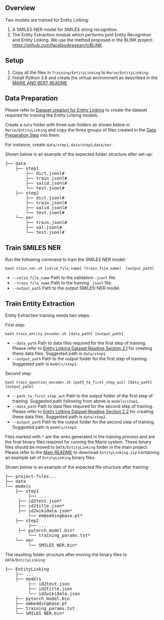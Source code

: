 ﻿## Overview
Two models are trained for Entity Linking:
1. A SMILES-NER model for SMILES string recognition.
2. The Entity Extraction module which performs joint Entity Recognition and Entity Linking. We use the method proposed in the BLINK project: https://github.com/facebookresearch/BLINK.

## Setup
1. Copy all the files in `Training/EntityLinking` to `Marie/EntityLinking`.
2. Install Python 3.8 and create the virtual environment as described in the [MARIE AND BERT README](../../readme.md#running) 

## Data Preparation
Please refer to [Dataset creation for Entity Linking](../../KGToolbox/EntityLinking/readme.md) to create the dataset required for training the Entity Linking models.


Create a `data` folder with three sub-folders as shown below in `Marie/EntityLinking` and copy the three groups of files created in the [Data Preparation Step](../../KGToolbox/EntityLinking/readme.md) into them. 

For instance, create `data/step1`, `data/step2`,`data/ner`.

Shown below is an example of the expected folder structure after set-up:
<pre>
├── data
    ├── step1
        ├── dict.jsonl#
        ├── train.jsonl#
        ├── valid.jsonl#
        └── test.jsonl#
    ├── step2
        ├── dict.jsonl#
        ├── train.jsonl#
        ├── valid.jsonl#
        └── test.jsonl#
    └── ner
        ├── train.jsonl#
        ├── val.jsonl#
        └── test.jsonl#
</pre>

## Train SMILES NER
Run the following command to train the SMILES NER model:
```
bash train_ner.sh [valid_file_name] [train_file_name]  [output_path]
```
* `--valid_file_name` Path to the validation `.jsonl` file.
* `--train_file_name` Path to the training `.jsonl` file.
* `--output_path` Path to the output SMILES-NER model.



## Train Entity Extraction
Entity Extraction training needs two steps.

First step:
```
bash train_entity_encoder.sh [data_path] [output_path]
```
* `--data_path` Path to data files required for the first step of training. Please refer to [Entity Linking Dataset Readme Section 2.1](../../KGToolbox/EntityLinking/readme.md#21-generate-the-trainvaltestjsonl-question-files-required-for-the-first-step-of-entity-extraction-training) for creating these data files. Suggested path is `data/step1`.
* `--output_path` Path to the output folder for the first step of training. Suggested path is `models/step1`.


Second step:
```
bash train_question_encoder.sh [path_to_first_step_out] [data_path] [output_path]
```
* `--path_to_first_step_out` Path to the output folder of the first step of training. Suggested path following from above is `models/step1`.
* `--data_path` Path to data files required for the second step of training. Please refer to [Entity Linking Dataset Readme Section 2.2](../../KGToolbox/EntityLinking/readme.md#22-generate-the-traintestvalidjsonl-question-files-required-for-the-second-step-of-entity-extraction-training) for creating these data files. Suggested path is `data/step2`.
* `--output_path` Path to the output folder for the second step of training. Suggested path is `models/step2`.




Files marked with `*` are the ones generated in the training process and are the final binary files required for running the Marie system. These binary files should be moved to `DATA/EntityLinking` folder in the main project. Please refer to the [Main README](../../readme.md) to download `EntityLinking.zip` containing an example set of `EntityLinking` binary files. 

Shown below is an example of the expected file structure after training:
<pre>
├── project-files...
├── data
└── models
    ├── step1
         ├── ...
	 ├── id2text.json*
	 ├── id2title.json*
	 ├── id2wikidata.json*
    	 └── embeddingbase.pt*
    ├── step2
         ├── ...
	 ├── pytorch_model.bin*
    	 └── training_params.txt*
    └── ner
         └── SMILES_NER.bin*
</pre>

The resulting folder structure after moving the binary files to `DATA/EntityLinking`:
<pre>
├── EntityLinking
    ├── ...
    ├── models
         ├── id2text.json
         ├── id2title.json
         └── id2wikidata.json
    ├── pytorch_model.bin
    ├── embeddingbase.pt
    ├── training_params.txt
    └── SMILES_NER.bin*
</pre>
